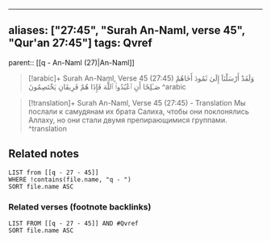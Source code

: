 
---
aliases: ["27:45", "Surah An-Naml, verse 45", "Qur'an 27:45"]
tags: Qvref
---

parent:: [[q - An-Naml (27)|An-Naml]]

> [!arabic]+ Surah An-Naml, Verse 45 (27:45)
> <span class="quran-arabic">وَلَقَدْ أَرْسَلْنَآ إِلَىٰ ثَمُودَ أَخَاهُمْ صَـٰلِحًا أَنِ ٱعْبُدُوا۟ ٱللَّهَ فَإِذَا هُمْ فَرِيقَانِ يَخْتَصِمُونَ</span>
^arabic

> [!translation]+ Surah An-Naml, Verse 45 (27:45) - Translation
> Мы послали к самудянам их брата Салиха, чтобы они поклонялись Аллаху, но они стали двумя препирающимися группами.
^translation



## Related notes
```dataview
LIST from [[q - 27 - 45]]
WHERE !contains(file.name, "q - ")
SORT file.name ASC
```

### Related verses (footnote backlinks)
```dataview
LIST FROM [[q - 27 - 45]] AND #Qvref
SORT file.name ASC
```

